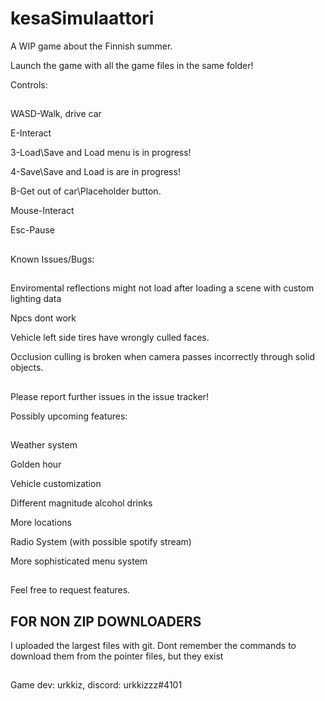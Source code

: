 # kesaSimulaattori
A WIP game about the Finnish summer.

Launch the game with all the game files in the same folder!

Controls:

##

WASD-Walk, drive car

E-Interact

3-Load\Save and Load menu is in progress!

4-Save\Save and Load is are in progress!

B-Get out of car\Placeholder button.

Mouse-Interact

Esc-Pause

##

Known Issues/Bugs:

##

Enviromental reflections might not load after loading a scene with custom lighting data

Npcs dont work

Vehicle left side tires have wrongly culled faces.

Occlusion culling is broken when camera passes incorrectly through solid objects.

##

Please report further issues in the issue tracker!


Possibly upcoming features:

##

Weather system

Golden hour

Vehicle customization

Different magnitude alcohol drinks

More locations

Radio System (with possible spotify stream)

More sophisticated menu system

##

Feel free to request features. 


## FOR NON ZIP DOWNLOADERS

I uploaded the largest files with git. Dont remember the commands to download them from the pointer files, but they exist

##

Game dev: urkkiz, discord: urkkizzz#4101
